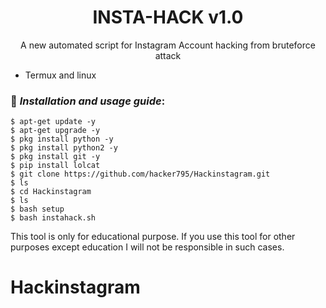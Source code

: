 <h1 align="center">INSTA-HACK v1.0</h1>
<p align="center">
      A new automated script for Instagram Account hacking from bruteforce attack
</p>



* Termux and linux

### 📌 ***Installation and usage guide***:
```
$ apt-get update -y
$ apt-get upgrade -y
$ pkg install python -y 
$ pkg install python2 -y
$ pkg install git -y
$ pip install lolcat
$ git clone https://github.com/hacker795/Hackinstagram.git
$ ls
$ cd Hackinstagram
$ ls
$ bash setup
$ bash instahack.sh
```

This tool is only for educational purpose. If you use this tool for other purposes except education I will not be responsible in such cases.
# Hackinstagram
